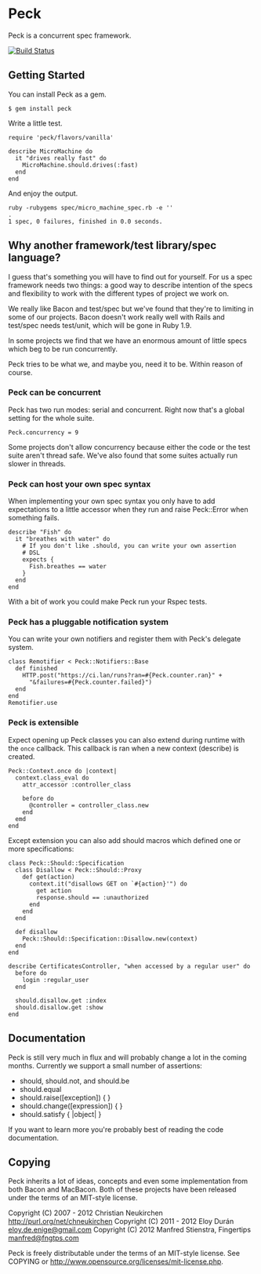 # Peck

Peck is a concurrent spec framework.

[![Build Status](https://secure.travis-ci.org/Fingertips/Peck.png?branch=master)](http://travis-ci.org/Fingertips/Peck)

## Getting Started

You can install Peck as a gem.

    $ gem install peck

Write a little test.

    require 'peck/flavors/vanilla'

    describe MicroMachine do
      it "drives really fast" do
        MicroMachine.should.drives(:fast)
      end
    end

And enjoy the output.

    ruby -rubygems spec/micro_machine_spec.rb -e ''
    .
    1 spec, 0 failures, finished in 0.0 seconds.

## Why another framework/test library/spec language?

I guess that's something you will have to find out for yourself. For us a spec
framework needs two things: a good way to describe intention of the specs and
flexibility to work with the different types of project we work on.

We really like Bacon and test/spec but we've found that they're to limiting
in some of our projects. Bacon doesn't work really well with Rails and
test/spec needs test/unit, which will be gone in Ruby 1.9.

In some projects we find that we have an enormous amount of little specs which
beg to be run concurrently.

Peck tries to be what we, and maybe you, need it to be. Within reason of
course.

### Peck can be concurrent

Peck has two run modes: serial and concurrent. Right now that's a global
setting for the whole suite.

    Peck.concurrency = 9

Some projects don't allow concurrency because either the code or the test
suite aren't thread safe. We've also found that some suites actually run
slower in threads.

### Peck can host your own spec syntax

When implementing your own spec syntax you only have to add expectations
to a little accessor when they run and raise Peck::Error when something
fails.

    describe "Fish" do
      it "breathes with water" do
        # If you don't like .should, you can write your own assertion
        # DSL
        expects {
          Fish.breathes == water
        }
      end
    end

With a bit of work you could make Peck run your Rspec tests.

### Peck has a pluggable notification system

You can write your own notifiers and register them with Peck's delegate
system.

    class Remotifier < Peck::Notifiers::Base
      def finished
        HTTP.post("https://ci.lan/runs?ran=#{Peck.counter.ran}" +
          "&failures=#{Peck.counter.failed}")
      end
    end
    Remotifier.use

### Peck is extensible

Expect opening up Peck classes you can also extend during runtime with the
`once` callback. This callback is ran when a new context (describe) is
created.

    Peck::Context.once do |context|
      context.class_eval do
        attr_accessor :controller_class

        before do
          @controller = controller_class.new
        end
      emd
    end

Except extension you can also add should macros which defined one or more
specifications:

    class Peck::Should::Specification
      class Disallow < Peck::Should::Proxy
        def get(action)
          context.it("disallows GET on `#{action}'") do
            get action
            response.should == :unauthorized
          end
        end
      end

      def disallow
        Peck::Should::Specification::Disallow.new(context)
      end
    end

    describe CertificatesController, "when accessed by a regular user" do
      before do
        login :regular_user
      end

      should.disallow.get :index
      should.disallow.get :show
    end

## Documentation

Peck is still very much in flux and will probably change a lot in the coming
months. Currently we support a small number of assertions:

  * should, should.not, and should.be
  * should.equal
  * should.raise([exception]) { }
  * should.change([expression]) { }
  * should.satisfy { |object| }

If you want to learn more you're probably best of reading the code
documentation.

## Copying

Peck inherits a lot of ideas, concepts and even some implementation from both
Bacon and MacBacon. Both of these projects have been released under the terms
of an MIT-style license.

Copyright (C) 2007 - 2012 Christian Neukirchen http://purl.org/net/chneukirchen
Copyright (C) 2011 - 2012 Eloy Durán eloy.de.enige@gmail.com
Copyright (C) 2012        Manfred Stienstra, Fingertips <manfred@fngtps.com>

Peck is freely distributable under the terms of an MIT-style license. See COPYING or http://www.opensource.org/licenses/mit-license.php.